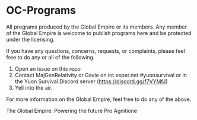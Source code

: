 # OC-Programs
All programs produced by the Global Empire or its members. Any member of the Global Empire is welcome to publish programs here and be
protected under the licensing.

If you have any questions, concerns, requests, or complaints, please feel free to do any or all of the following.
1. Open an issue on this repo
2. Contact MajGenRelativity or Gavle on irc.esper.net #yuonsurvival or in the Yuon Survival Discord server (https://discord.gg/f7VYMfJ)
3. Yell into the air.

For more information on the Global Empire, feel free to do any of the above.

The Global Empire: Powering the future
Pro Agnitione
